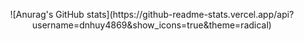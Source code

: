 <p align="center">
  ![Anurag's GitHub stats](https://github-readme-stats.vercel.app/api?username=dnhuy4869&show_icons=true&theme=radical)
</p>
